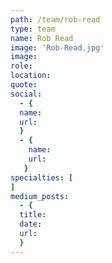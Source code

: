 ```yaml
---
path: /team/rob-read
type: team
name: Rob Read
image: 'Rob-Read.jpg'
image: 
role: 
location: 
quote: 
social: 
  - {
  name: 
  url: 
  }
  - {
    name: 
    url:
   }
specialties: [ 
]
medium_posts: 
  - {
  title: 
  date: 
  url: 
  }   
---
```

